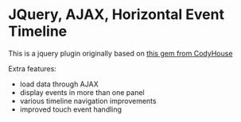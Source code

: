 JQuery, AJAX, Horizontal Event Timeline
=======================================

This is a jquery plugin originally based on [this gem from CodyHouse](http://codyhouse.co/gem/horizontal-timeline/)

Extra features:
- load data through AJAX
- display events in more than one panel
- various timeline navigation improvements
- improved touch event handling
